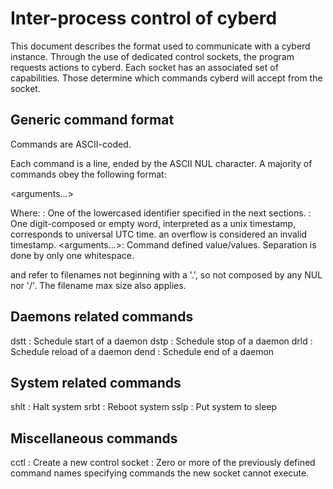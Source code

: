 # Inter-process control of cyberd

This document describes the format used to communicate with a cyberd instance.
Through the use of dedicated control sockets, the program requests actions to cyberd.
Each socket has an associated set of capabilities. Those determine which commands
cyberd will accept from the socket.

## Generic command format

Commands are ASCII-coded.

Each command is a line, ended by the ASCII NUL character.
A majority of commands obey the following format:

<command> <when> <arguments...>

Where:
<command>: One of the lowercased identifier specified in the next sections.
<when>: One digit-composed or empty word, interpreted as a unix timestamp, corresponds to universal UTC time.
an overflow is considered an invalid timestamp.
<arguments...>: Command defined value/values.
Separation is done by only one whitespace.

<daemon name> and <acceptor name> refer to filenames
not beginning with a '.', so not composed by any NUL nor '/'.
The filename max size also applies.

## Daemons related commands

dstt <when> <daemon name> : Schedule start of a daemon
dstp <when> <daemon name> : Schedule stop of a daemon
drld <when> <daemon name> : Schedule reload of a daemon
dend <when> <daemon name> : Schedule end of a daemon

## System related commands

shlt <when> : Halt system
srbt <when> : Reboot system
sslp <when> : Put system to sleep

## Miscellaneous commands

cctl <removed capabilities> <acceptor name> : Create a new control socket
	<removed capabilities> : Zero or more of the previously defined command names specifying
		commands the new socket cannot execute.

